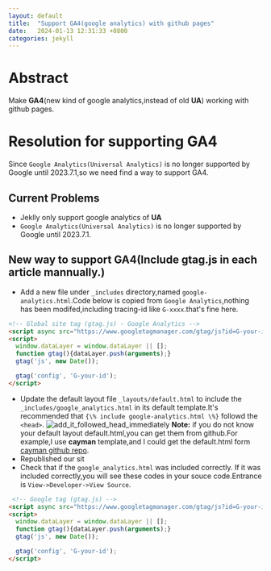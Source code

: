 ```yaml
---
layout: default
title:  "Support GA4(google analytics) with github pages"
date:   2024-01-13 12:31:33 +0800
categories: jekyll
---
```


# Abstract
Make **GA4**(new kind of google analytics,instead of old **UA**) working with github pages.

# Resolution for supporting GA4
Since `Google Analytics(Universal Analytics)` is no longer supported by Google until 2023.7.1,so we need find a way to support GA4.
## Current Problems
* Jeklly only support google analytics of **UA**
* `Google Analytics(Universal Analytics)` is no longer supported by Google until 2023.7.1.

## New way to support GA4(Include gtag.js in each article mannually.)
* Add a new file under `_includes` directory,named `google-analytics.html`.Code below is copied from `Google Analytics`,nothing has been modifed,including tracing-id like `G-xxxx`.that's fine here.
```html
<!-- Global site tag (gtag.js) - Google Analytics -->
<script async src="https://www.googletagmanager.com/gtag/js?id=G-your-id"></script>
<script>
  window.dataLayer = window.dataLayer || [];
  function gtag(){dataLayer.push(arguments);}
  gtag('js', new Date());

  gtag('config', 'G-your-id');
</script>
```
* Update the default layout file `_layouts/default.html` to include the `_includes/google_analytics.html` in its default template.It's recommended that `{\% include google-analytics.html \%}` followd the `<head>`.
![add_it_followed_head_immediately](/image/add_it_followed_head_immediately.jpg)
**Note:** if you do not know your default layout default.html,you can get them from github.For example,I use **cayman** template,and I could get the default.html form [cayman github repo](https://github.com/pages-themes/cayman/blob/master/_layouts/default.html).
* Republished our sit
* Check that if the `google_analytics.html` was included correctly.
If it was included correctly,you will see these codes in your souce code.Entrance is `View->Developer->View Source`.
```html
 <!-- Google tag (gtag.js) -->
<script async src="https://www.googletagmanager.com/gtag/js?id=G-your-id"></script>
<script>
  window.dataLayer = window.dataLayer || [];
  function gtag(){dataLayer.push(arguments);}
  gtag('js', new Date());

  gtag('config', 'G-your-id');
</script>
```



